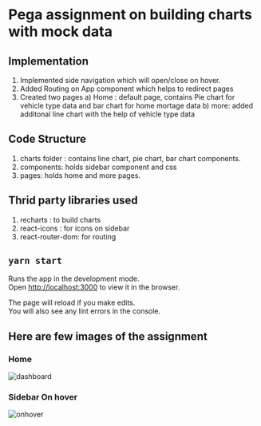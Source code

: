 # Pega assignment on building charts with mock data

## Implementation
1. Implemented side navigation which will open/close on hover.
2. Added Routing on App component which helps to redirect pages
3. Created two pages
  a) Home : default page, contains Pie chart for vehicle type data and bar chart for home mortage data
  b) more: added additonal line chart with the help of vehicle type data

## Code Structure
1. charts folder : contains line chart, pie chart, bar chart components.
2. components: holds sidebar component and css
3. pages: holds home and more pages.

## Thrid party libraries used
1. recharts : to build charts
2. react-icons : for icons on sidebar
3. react-router-dom: for routing

## `yarn start`

Runs the app in the development mode.\
Open [http://localhost:3000](http://localhost:3000) to view it in the browser.

The page will reload if you make edits.\
You will also see any lint errors in the console.

## Here are few images of the assignment

### Home
![dashboard](https://user-images.githubusercontent.com/12858790/140648631-482d4547-0f93-46de-8b95-580b2f0e393c.PNG)

### Sidebar On hover
![onhover](https://user-images.githubusercontent.com/12858790/140648702-3a77e817-67cb-43cb-b733-737771e5c109.png)








